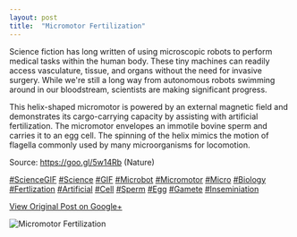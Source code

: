 ```yaml
---
layout: post
title:  "Micromotor Fertilization"
---
```


Science fiction has long written of using microscopic robots to perform
medical tasks within the human body. These tiny machines can readily access
vasculature, tissue, and organs without the need for invasive surgery. While
we're still a long way from autonomous robots swimming around in our
bloodstream, scientists are making significant progress.  
  
This helix-shaped micromotor is powered by an external magnetic field and
demonstrates its cargo-carrying capacity by assisting with artificial
fertilization. The micromotor envelopes an immotile bovine sperm and carries
it to an egg cell. The spinning of the helix mimics the motion of flagella
commonly used by many microorganisms for locomotion.  
  
Source: <https://goo.gl/5w14Rb> (Nature)  
  
[#ScienceGIF](https://plus.google.com/s/%23ScienceGIF/posts)
[#Science](https://plus.google.com/s/%23Science/posts)
[#GIF](https://plus.google.com/s/%23GIF/posts)
[#Microbot](https://plus.google.com/s/%23Microbot/posts)
[#Micromotor](https://plus.google.com/s/%23Micromotor/posts)
[#Micro](https://plus.google.com/s/%23Micro/posts)
[#Biology](https://plus.google.com/s/%23Biology/posts)
[#Fertlization](https://plus.google.com/s/%23Fertlization/posts)
[#Artificial](https://plus.google.com/s/%23Artificial/posts)
[#Cell](https://plus.google.com/s/%23Cell/posts)
[#Sperm](https://plus.google.com/s/%23Sperm/posts)
[#Egg](https://plus.google.com/s/%23Egg/posts)
[#Gamete](https://plus.google.com/s/%23Gamete/posts)
[#Inseminiation](https://plus.google.com/s/%23Inseminiation/posts)

[View Original Post on Google+](https://plus.google.com/+ColinSullender/posts/3gsGe1kvRCv)

![Micromotor Fertilization](/assets/img/2017-05-27-Micromotor-Fertilization.gif)
